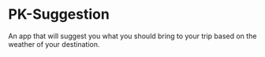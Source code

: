 # PK-Suggestion
An app that will suggest you what you should bring to your trip based on the weather of your destination.
